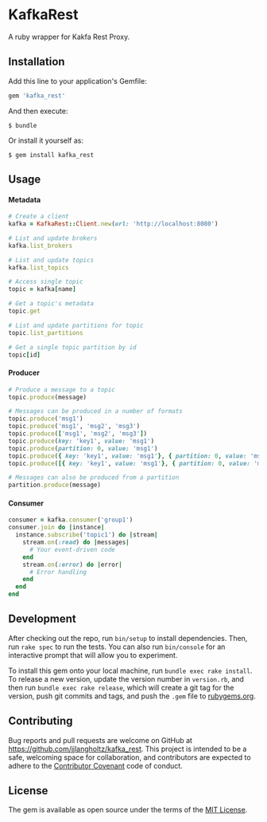 # KafkaRest

A ruby wrapper for Kakfa Rest Proxy.

## Installation

Add this line to your application's Gemfile:

```ruby
gem 'kafka_rest'
```

And then execute:

    $ bundle

Or install it yourself as:

    $ gem install kafka_rest

## Usage

#### Metadata

```ruby
# Create a client
kafka = KafkaRest::Client.new(url: 'http://localhost:8080')

# List and update brokers
kafka.list_brokers

# List and update topics
kafka.list_topics

# Access single topic
topic = kafka[name]

# Get a topic's metadata
topic.get

# List and update partitions for topic
topic.list_partitions

# Get a single topic partition by id
topic[id]
```

#### Producer

```ruby
# Produce a message to a topic
topic.produce(message)

# Messages can be produced in a number of formats
topic.produce('msg1')
topic.produce('msg1', 'msg2', 'msg3')
topic.produce(['msg1', 'msg2', 'msg3'])
topic.produce(key: 'key1', value: 'msg1')
topic.produce(partition: 0, value: 'msg1')
topic.produce({ key: 'key1', value: 'msg1'}, { partition: 0, value: 'msg2' })
topic.produce([{ key: 'key1', value: 'msg1'}, { partition: 0, value: 'msg2' }])

# Messages can also be produced from a partition
partition.produce(message)
```

#### Consumer

```ruby
consumer = kafka.consumer('group1')
consumer.join do |instance|
  instance.subscribe('topic1') do |stream|
    stream.on(:read) do |messages|
      # Your event-driven code
    end
    stream.on(:error) do |error|
      # Error handling
    end
  end
end
```

## Development

After checking out the repo, run `bin/setup` to install dependencies. Then, run `rake spec` to run the tests. You can also run `bin/console` for an interactive prompt that will allow you to experiment.

To install this gem onto your local machine, run `bundle exec rake install`. To release a new version, update the version number in `version.rb`, and then run `bundle exec rake release`, which will create a git tag for the version, push git commits and tags, and push the `.gem` file to [rubygems.org](https://rubygems.org).

## Contributing

Bug reports and pull requests are welcome on GitHub at https://github.com/jjlangholtz/kafka_rest. This project is intended to be a safe, welcoming space for collaboration, and contributors are expected to adhere to the [Contributor Covenant](http://contributor-covenant.org) code of conduct.

## License

The gem is available as open source under the terms of the [MIT License](http://opensource.org/licenses/MIT).
